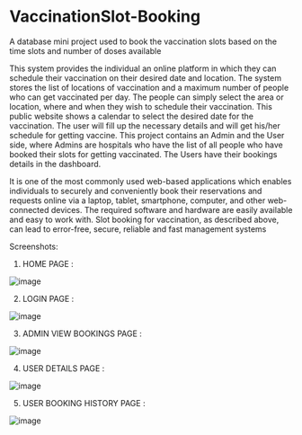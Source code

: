 # VaccinationSlot-Booking
A database mini project used to book the vaccination slots based on the time slots and number of doses available

This system provides the individual an online platform in which they can schedule their vaccination on their desired date and location. The system stores the list of locations of vaccination and a maximum number of people who can get vaccinated per day. The people can simply select the area or location, where and when they wish to schedule their vaccination. This public website shows a calendar to select the desired date for the vaccination. The user will fill up the necessary details and will get his/her schedule for getting vaccine. This project contains an Admin and the User side, where Admins are hospitals who have the list of all people who have booked their slots for getting vaccinated. The Users have their bookings details in the dashboard. 
          
It is one of the most commonly used web-based applications which enables individuals to securely and conveniently book their reservations and requests online via a laptop, tablet, smartphone, computer, and other web-connected devices. The required software and hardware are easily available and easy to work with. Slot booking for vaccination, as described above, can lead to error-free, secure, reliable and fast management systems

Screenshots:
1. HOME PAGE :


![image](https://user-images.githubusercontent.com/98044958/175823298-a7a7a214-9a52-405d-89c8-4b2bf8719561.png)
 
2. LOGIN PAGE :


 ![image](https://user-images.githubusercontent.com/98044958/175823399-4ed9cc98-427d-4c89-a83d-7cc5e1ae26d2.png)
 
 
3. ADMIN VIEW BOOKINGS PAGE :


 ![image](https://user-images.githubusercontent.com/98044958/175823457-4ff348d3-5e9f-4f10-94dd-0011969ae209.png)
 
 
4. USER DETAILS PAGE :


 ![image](https://user-images.githubusercontent.com/98044958/175823479-3f250a3e-9af0-43e0-b3ef-4dcb02ccb254.png)
 
5. USER BOOKING HISTORY PAGE :


 ![image](https://user-images.githubusercontent.com/98044958/175823519-13414bee-7e28-4c35-80ce-d1721bbcf1c2.png)

